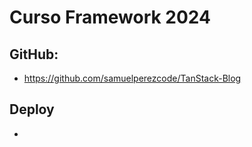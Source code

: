 # Curso Framework 2024


## GitHub:
- https://github.com/samuelperezcode/TanStack-Blog

## Deploy
- 